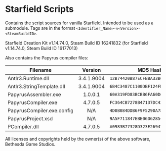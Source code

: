 # Starfield Scripts
Contains the script sources for vanilla Starfield. Intended to be used as a submodule. Tags are in the format `<Identifier_Name>-v<Version>-<SteamBuildID>`.

Starfield Creation Kit v1.14.74.0, Steam Build ID 16241832 (for Starfield v1.14.74.0, Steam Build ID 16177013)

Also contains the Papyrus compiler files:

| Filename                   |  Version   |              MD5 Hash              |
|----------------------------|:----------:|:----------------------------------:|
| Antlr3.Runtime.dll         | 3.4.1.9004 | `12B74420B87ECFBBA33B6ADA0AB07FF2` |
| Antlr3.StringTemplate.dll  | 3.4.1.9004 | `6B4C3487C1100DBF124FD14F6F8BF0DF` |
| PapyrusAssembler.exe       |  1.0.0.1   | `60A319FD83BCBB6FA60D61886910E9E1` |
| PapyrusCompiler.exe        |  4.7.0.5   | `FC364CB7278B47137DC42F49E948B926` |
| PapyrusCompiler.exe.config |    N/A     | `4D0B084DDB6F9F5290A7835515BBCA2C` |
| PapyrusProject.xsd         |    N/A     | `9A5F711847EBE06D62854857656C8108` |
| PCompiler.dll              |  4.7.0.5   | `A0983B77328D323E26947C1A5745D02E` |

All licenses and copyrights held by the owner(s) of the above software, Bethesda Game Studios.
